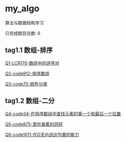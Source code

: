 # my_algo

算法与数据结构学习

已完成题目总数: 6

## tag1.1 数组-排序

[Q1-LCR170-数组中的逆序对](https://github.com/gmYuan/my_algo/blob/main/Q1-LCR170/2.2-%E5%89%91%E6%8C%87offer51%3ALCR170.md)

[Q2-code912-排序数组](https://github.com/gmYuan/my_algo/blob/main/Q2-code912/2.2-code912.md)

[Q3-code75-颜色分类](https://github.com/gmYuan/my_algo/blob/main/Q3-code75/2.1-code75.md)


## tag1.2 数组-二分

[Q4-code34-在排序数组中查找元素的第一个和最后一个位置](https://github.com/gmYuan/my_algo/blob/main/Q4-code34/2.2-code34.md)

[Q5-code875-爱吃香蕉的珂珂](https://github.com/gmYuan/my_algo/blob/main/Q5-code875/2.2-code875.md)

[Q6-code1011-在D天内送达包裹的能力](https://github.com/gmYuan/my_algo/blob/main/Q6-code1011/2.2-code1011.md)